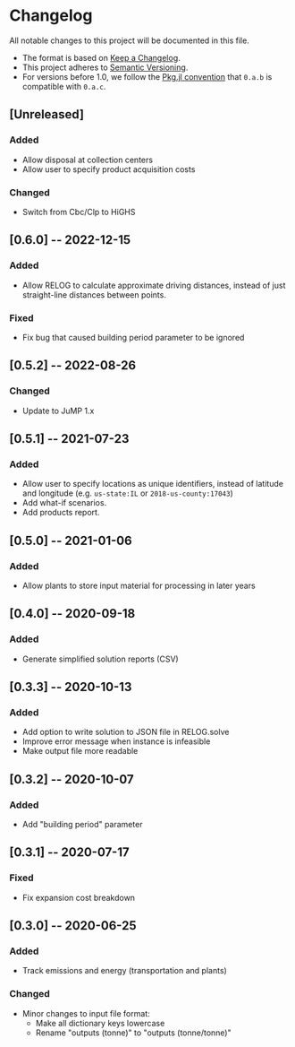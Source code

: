 # Changelog

All notable changes to this project will be documented in this file.

- The format is based on [Keep a Changelog][changelog].
- This project adheres to [Semantic Versioning][semver].
- For versions before 1.0, we follow the [Pkg.jl convention][pkjjl]
  that `0.a.b` is compatible with `0.a.c`.

[changelog]: https://keepachangelog.com/en/1.0.0/
[semver]: https://semver.org/spec/v2.0.0.html
[pkjjl]: https://pkgdocs.julialang.org/v1/compatibility/#compat-pre-1.0

## [Unreleased]
### Added
- Allow disposal at collection centers
- Allow user to specify product acquisition costs

### Changed
- Switch from Cbc/Clp to HiGHS

## [0.6.0] -- 2022-12-15
### Added
- Allow RELOG to calculate approximate driving distances, instead of just straight-line distances between points.

### Fixed
- Fix bug that caused building period parameter to be ignored

## [0.5.2] -- 2022-08-26
### Changed
- Update to JuMP 1.x

## [0.5.1] -- 2021-07-23
### Added
- Allow user to specify locations as unique identifiers, instead of latitude and longitude (e.g. `us-state:IL` or `2018-us-county:17043`)
- Add what-if scenarios.
- Add products report.

## [0.5.0] -- 2021-01-06
### Added
- Allow plants to store input material for processing in later years

## [0.4.0] -- 2020-09-18
### Added
- Generate simplified solution reports (CSV)

## [0.3.3] -- 2020-10-13
### Added
- Add option to write solution to JSON file in RELOG.solve
- Improve error message when instance is infeasible
- Make output file more readable

## [0.3.2] -- 2020-10-07
### Added
- Add "building period" parameter

## [0.3.1] -- 2020-07-17
### Fixed
- Fix expansion cost breakdown

## [0.3.0] -- 2020-06-25
### Added
- Track emissions and energy (transportation and plants)

### Changed
- Minor changes to input file format:
    - Make all dictionary keys lowercase
    - Rename "outputs (tonne)" to "outputs (tonne/tonne)"
